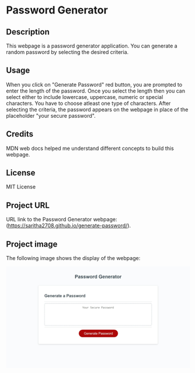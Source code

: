# Password Generator

## Description

This webpage is a password generator application. You can generate a random 
password by selecting the desired criteria.


## Usage

When you click on "Generate Password" red button, you are prompted to enter the length of the password. Once you select the length then you can select 
either to include lowercase, uppercase, numeric or special characters. You have to choose atleast one type of characters. After selecting the criteria,
the password appears on the webpage in place of the placeholder "your secure 
password".


## Credits

MDN web docs helped me understand different concepts to build this webpage.


## License

MIT License


## Project URL

URL link to the Password Generator webpage:
(https://saritha2708.github.io/generate-password/).


## Project image

The following image shows the display of the webpage:

![The Generate-Password webpage includes a red button to "Generate Password".](./assets/images/password-generator.png)
